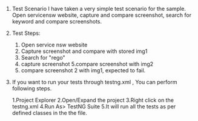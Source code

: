 1. Test Scenario
I have taken a very simple test scenario for the sample. Open servicensw website, capture and compare screenshot, search for keyword and compare screenshots.

2. Test Steps:
	1. Open service nsw website
	2. Capture screenshot and compare with stored img1
	3. Search for "rego"
	4. capture screenshot
	5.compare screenshot with img2
	6. compare screenshot 2 with img1, expected to fail.
	

3. If you want to run your tests through testng.xml , You can perform following steps.

	1.Project Explorer
	2.Open/Expand the project
	3.Right click on the testng.xml
	4.Run As> TestNG Suite
	5.It will run all the tests as per defined classes in the the file.

	
